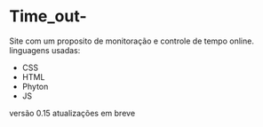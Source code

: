 # Time_out-
Site com um proposito de monitoração e controle de tempo online.
linguagens usadas: 
- CSS
- HTML
- Phyton 
- JS
  
versão 0.15
atualizações em breve 
